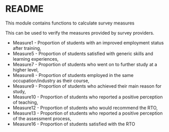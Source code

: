 # README

This module contains functions to calculate survey measures

This can be used to verify the measures provided by survey providers.

* Measure1 - Proportion of students with an improved employment status after training,
* Measure5 - Proportion of students satisfied with generic skills and learning experiences,
* Measure7 - Proportion of students who went on to further study at a higher level,
* Measure8 - Proportion of students employed in the same occupation/industry as their course,
* Measure9 - Proportion of students who achieved their main reason for study,
* Measure10 - Proportion of students who reported a positive perception of teaching,
* Measure12 - Proportion of students who would recommend the RTO,
* Measure13 - Proportion of students who reported a positive perception of the assessment process,
* Measure16 - Proportion of students satisfied with the RTO

